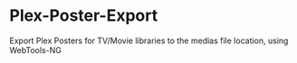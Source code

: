 # Plex-Poster-Export
Export Plex Posters for TV/Movie libraries to the medias file location, using WebTools-NG

